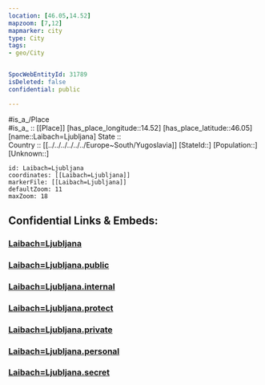 ```yaml
---
location: [46.05,14.52] 
mapzoom: [7,12] 
mapmarker: city 
type: City
tags:
- geo/City


SpocWebEntityId: 31789
isDeleted: false
confidential: public

---
```

#is_a_/Place  
#is_a_ :: [[Place]] 
[has_place_longitude::14.52] 
[has_place_latitude::46.05] 
[name::Laibach=Ljubljana] 
State ::  
Country :: [[../../../../../../Europe~South/Yugoslavia]] 
[StateId::] 
[Population::] 
[Unknown::] 


```leaflet
id: Laibach=Ljubljana
coordinates: [[Laibach=Ljubljana]] 
markerFile: [[Laibach=Ljubljana]] 
defaultZoom: 11 
maxZoom: 18
```


## Confidential Links & Embeds: 

### [Laibach=Ljubljana](/_Standards/Earth/Continent/Europe/Europe~Central/Slovenia/Regions~Slovenia/Osrednje_slovenska/counties~Osrednjeslovenska/Ljubljana/City/Laibach=Ljubljana.md) 

### [Laibach=Ljubljana.public](/_public/Earth/Continent/Europe/Europe~Central/Slovenia/Regions~Slovenia/Osrednje_slovenska/counties~Osrednjeslovenska/Ljubljana/City/Laibach=Ljubljana.public.md) 

### [Laibach=Ljubljana.internal](/_internal/Earth/Continent/Europe/Europe~Central/Slovenia/Regions~Slovenia/Osrednje_slovenska/counties~Osrednjeslovenska/Ljubljana/City/Laibach=Ljubljana.internal.md) 

### [Laibach=Ljubljana.protect](/_protect/Earth/Continent/Europe/Europe~Central/Slovenia/Regions~Slovenia/Osrednje_slovenska/counties~Osrednjeslovenska/Ljubljana/City/Laibach=Ljubljana.protect.md) 

### [Laibach=Ljubljana.private](/_private/Earth/Continent/Europe/Europe~Central/Slovenia/Regions~Slovenia/Osrednje_slovenska/counties~Osrednjeslovenska/Ljubljana/City/Laibach=Ljubljana.private.md) 

### [Laibach=Ljubljana.personal](/_personal/Earth/Continent/Europe/Europe~Central/Slovenia/Regions~Slovenia/Osrednje_slovenska/counties~Osrednjeslovenska/Ljubljana/City/Laibach=Ljubljana.personal.md) 

### [Laibach=Ljubljana.secret](/_secret/Earth/Continent/Europe/Europe~Central/Slovenia/Regions~Slovenia/Osrednje_slovenska/counties~Osrednjeslovenska/Ljubljana/City/Laibach=Ljubljana.secret.md)

